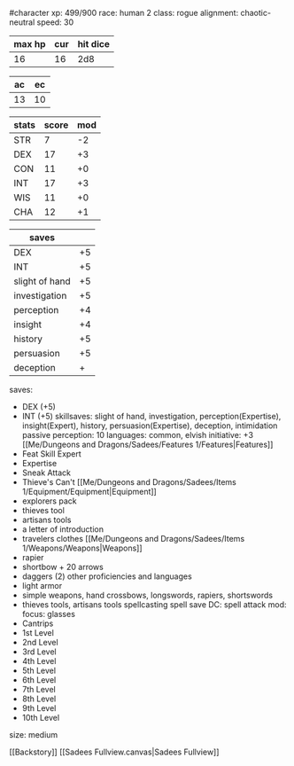 #character
xp: 499/900
race: human 2
class: rogue
alignment: chaotic-neutral
speed: 30


| max hp | cur | hit dice |
| ------ | --- | -------- |
| 16     | 16  | 2d8      |

| ac  | ec  |
| --- | --- |
| 13  | 10  |

| stats | score | mod |
| ----- | ----- | --- |
| STR   | 7     | -2  |
| DEX   | 17    | +3  |
| CON   | 11    | +0  |
| INT   | 17    | +3  |
| WIS   | 11    | +0  |
| CHA   | 12    | +1  |

| saves          |     |
| -------------- | --- |
| DEX            | +5  |
| INT            | +5  |
| slight of hand | +5  |
| investigation  | +5  |
| perception     | +4  |
| insight        | +4  |
| history        | +5  |
| persuasion     | +5  |
| deception      | +   |


saves:
 - DEX (+5)
 - INT (+5)
skillsaves: slight of hand, investigation, perception(Expertise), insight(Expert), history, persuasion(Expertise), deception, intimidation
passive perception: 10
languages: common, elvish
initiative: +3
[[Me/Dungeons and Dragons/Sadees/Features 1/Features|Features]]
 - Feat Skill Expert
  - Expertise
  - Sneak Attack
  - Thieve's Can't
[[Me/Dungeons and Dragons/Sadees/Items 1/Equipment/Equipment|Equipment]]
- explorers pack
- thieves tool
- artisans tools
- a letter of introduction
- travelers clothes
[[Me/Dungeons and Dragons/Sadees/Items 1/Weapons/Weapons|Weapons]]
 - rapier
 - shortbow + 20 arrows
 - daggers (2)
other proficiencies and languages
 - light armor
 - simple weapons, hand crossbows, longswords, rapiers, shortswords
 - thieves tools, artisans tools
 spellcasting
 spell save DC: 
 spell attack mod: 
 focus: glasses
 - Cantrips
 - 1st Level
 - 2nd Level
 - 3rd Level
 - 4th Level
 - 5th Level
 - 6th Level
 - 7th Level
 - 8th Level
 - 9th Level
 - 10th Level

size: medium

[[Backstory]]
[[Sadees Fullview.canvas|Sadees Fullview]]

